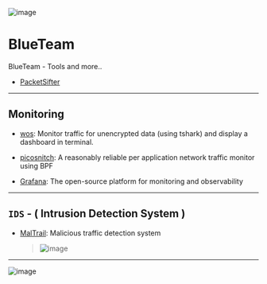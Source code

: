![image](https://user-images.githubusercontent.com/51442719/172269206-c05614da-384b-4c69-8782-f9cf9a9b090b.png)

# BlueTeam
BlueTeam - Tools and more..

- [PacketSifter](https://github.com/packetsifter/packetsifterTool)

---

## Monitoring

- [wos](https://github.com/miguelmota/wos): Monitor traffic for unencrypted data (using tshark) and display a dashboard in terminal.

- [picosnitch](https://github.com/elesiuta/picosnitch): A reasonably reliable per application network traffic monitor using BPF

- [Grafana](https://github.com/grafana/grafana): The open-source platform for monitoring and observability

---

## `IDS` - ( Intrusion Detection System )

- [MalTrail](https://github.com/stamparm/maltrail): Malicious traffic detection system
  > ![image](https://user-images.githubusercontent.com/51442719/178062277-e3d96e6c-aecd-4eff-9ef2-f86a76370c4a.png)

---

![image](https://user-images.githubusercontent.com/51442719/172269105-66fb4527-9c1a-463e-a920-7caa0f930021.png)
